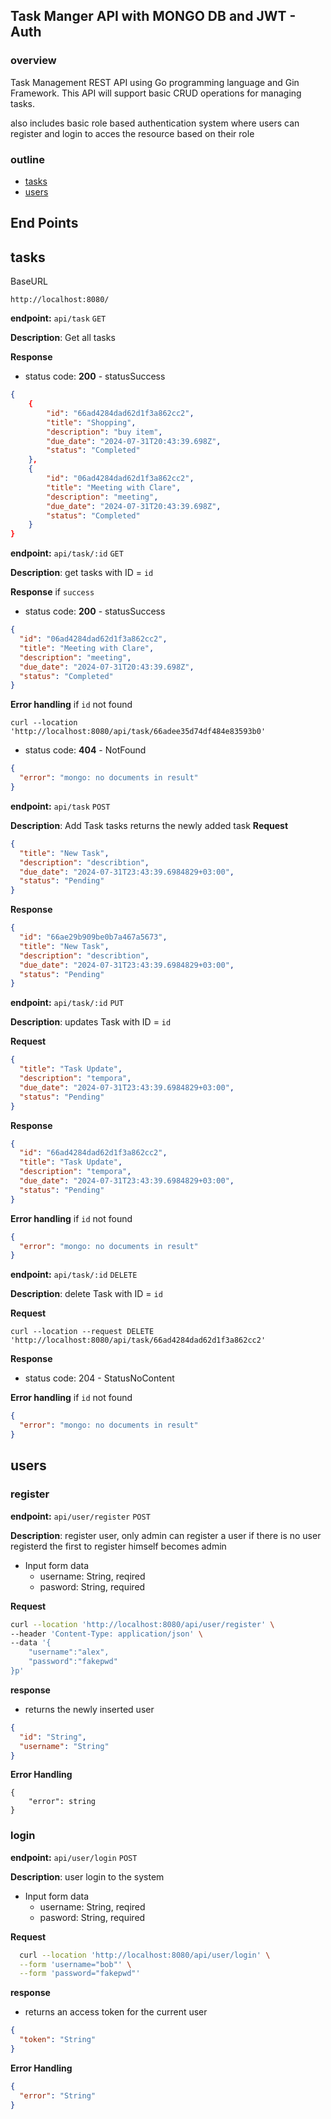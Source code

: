 ## Task Manger API with MONGO DB and JWT - Auth

### overview

Task Management REST API using Go programming language and Gin Framework. This API will support basic CRUD operations for managing tasks.

also includes basic role based authentication system where users can register and login to acces the resource based on their role

### outline

- [tasks](#tasks)
- [users](#users)

## End Points

## tasks

BaseURL

    http://localhost:8080/

**endpoint:** `api/task` `GET`

**Description**: Get all tasks

**Response**

- status code: **200** - statusSuccess

```json
{
    {
        "id": "66ad4284dad62d1f3a862cc2",
        "title": "Shopping",
        "description": "buy item",
        "due_date": "2024-07-31T20:43:39.698Z",
        "status": "Completed"
    },
    {
        "id": "06ad4284dad62d1f3a862cc2",
        "title": "Meeting with Clare",
        "description": "meeting",
        "due_date": "2024-07-31T20:43:39.698Z",
        "status": "Completed"
    }
}
```

**endpoint:** `api/task/:id` `GET`

**Description**: get tasks with ID = `id`

**Response** if `success`

- status code: **200** - statusSuccess

```json
{
  "id": "06ad4284dad62d1f3a862cc2",
  "title": "Meeting with Clare",
  "description": "meeting",
  "due_date": "2024-07-31T20:43:39.698Z",
  "status": "Completed"
}
```

**Error handling** if `id` not found

    curl --location 'http://localhost:8080/api/task/66adee35d74df484e83593b0'

- status code: **404** - NotFound

```json
{
  "error": "mongo: no documents in result"
}
```

**endpoint:** `api/task` `POST`

**Description**: Add Task tasks returns the newly added task
**Request**

```json
{
  "title": "New Task",
  "description": "describtion",
  "due_date": "2024-07-31T23:43:39.6984829+03:00",
  "status": "Pending"
}
```

**Response**

```json
{
  "id": "66ae29b909be0b7a467a5673",
  "title": "New Task",
  "description": "describtion",
  "due_date": "2024-07-31T23:43:39.6984829+03:00",
  "status": "Pending"
}
```

**endpoint:** `api/task/:id` `PUT`

**Description**: updates Task with ID = `id`

**Request**

```json
{
  "title": "Task Update",
  "description": "tempora",
  "due_date": "2024-07-31T23:43:39.6984829+03:00",
  "status": "Pending"
}
```

**Response**

```json
{
  "id": "66ad4284dad62d1f3a862cc2",
  "title": "Task Update",
  "description": "tempora",
  "due_date": "2024-07-31T23:43:39.6984829+03:00",
  "status": "Pending"
}
```

**Error handling** if `id` not found

```json
{
  "error": "mongo: no documents in result"
}
```

**endpoint:** `api/task/:id` `DELETE`

**Description**: delete Task with ID = `id`

**Request**

    curl --location --request DELETE 'http://localhost:8080/api/task/66ad4284dad62d1f3a862cc2'

**Response**

- status code: 204 - StatusNoContent

**Error handling** if `id` not found

```json
{
  "error": "mongo: no documents in result"
}
```

## users

### register

**endpoint:** `api/user/register` `POST`

**Description**: register user, only admin can register a user if there is no user registerd the first to register himself becomes admin

- Input form data
  - username: String, reqired
  - pasword: String, required

**Request**

```sh
curl --location 'http://localhost:8080/api/user/register' \
--header 'Content-Type: application/json' \
--data '{
    "username":"alex",
    "password":"fakepwd"
}p'
```

**response**

- returns the newly inserted user

```json
{
  "id": "String",
  "username": "String"
}
```

**Error Handling**

```
{
    "error": string
}
```

### login

**endpoint:** `api/user/login` `POST`

**Description**: user login to the system

- Input form data
  - username: String, reqired
  - pasword: String, required

**Request**

```sh
  curl --location 'http://localhost:8080/api/user/login' \
  --form 'username="bob"' \
  --form 'password="fakepwd"'
```

**response**

- returns an access token for the current user

```json
{
  "token": "String"
}
```

**Error Handling**

```json
{
  "error": "String"
}
```
